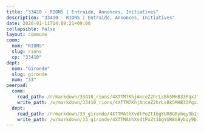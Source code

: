 ```yaml
---
title: "33410 - RIONS | Entraide, Annonces, Initiatives"
description: "33410 - RIONS | Entraide, Annonces, Initiatives"
date: 2020-01-11T14:09:21+09:00
collapsible: false
layout: commune
comm:
  nom: "RIONS"
  slug: rions
  cp: "33410"
dept:
  nom: "Gironde"
  slug: gironde
  num: "33"
peerpad:
  comm:
    read_path: /r/markdown/33410_rions/4XTTM7KhjAnceZ2hrLsBk5MHB33PqxJtgAHuV2z5xLvg5hvc8
    write_path: /w/markdown/33410_rions/4XTTM7KhjAnceZ2hrLsBk5MHB33PqxJtgAHuV2z5xLvg5hvc8-K3TgUNpXRrYvrikhyqpuHmM85mWjDwUdzKzjKEL7Kqb3gzvFteFk9ugHRWgHbFdDTaowjwJCc3kurWz7zSq7ePWneRCX9SPnpVkXYExFrfvkChQQUb17JgoMoENrq4i24X7hf6AU
  dept:
    read_path: /r/markdown/33_gironde/4XTTMAthXvdtPoZt1bgYUR8GBybqy9b1tLUaaKDw5iKj57LRt
    write_path: /w/markdown/33_gironde/4XTTMAthXvdtPoZt1bgYUR8GBybqy9b1tLUaaKDw5iKj57LRt-K3TgU8ogmN5s8hbKrZhkV9P1KQiFepNWXjoYRvdMTW1jt7eRXTmrjG677tN9mcUTsALjzYGgb8mvcrYPJn2Jd8cTiBmF9aZcbgdcQL1kzCPJnSf6X8tpEcGPdTr5qT6cQqEpt6oQ
---
```


